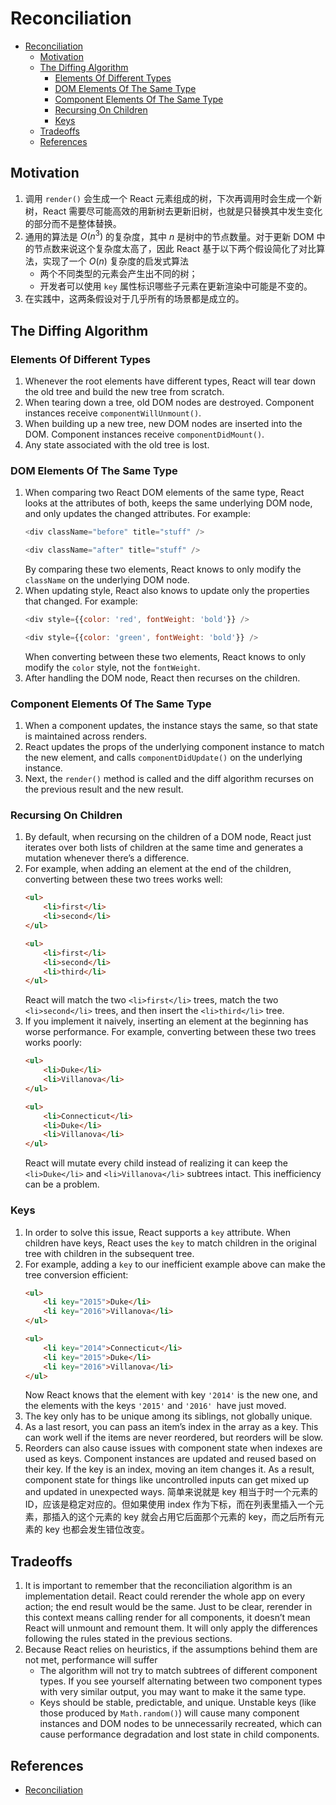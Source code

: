 # Reconciliation


<!-- TOC -->

- [Reconciliation](#reconciliation)
    - [Motivation](#motivation)
    - [The Diffing Algorithm](#the-diffing-algorithm)
        - [Elements Of Different Types](#elements-of-different-types)
        - [DOM Elements Of The Same Type](#dom-elements-of-the-same-type)
        - [Component Elements Of The Same Type](#component-elements-of-the-same-type)
        - [Recursing On Children](#recursing-on-children)
        - [Keys](#keys)
    - [Tradeoffs](#tradeoffs)
    - [References](#references)

<!-- /TOC -->


## Motivation
1. 调用 `render()` 会生成一个 React 元素组成的树，下次再调用时会生成一个新树，React 需要尽可能高效的用新树去更新旧树，也就是只替换其中发生变化的部分而不是整体替换。
2. 通用的算法是 $O(n^3)$ 的复杂度，其中 $n$ 是树中的节点数量。对于更新 DOM 中的节点数来说这个复杂度太高了，因此 React 基于以下两个假设简化了对比算法，实现了一个 $O(n)$ 复杂度的启发式算法 
    * 两个不同类型的元素会产生出不同的树；
    * 开发者可以使用 `key` 属性标识哪些子元素在更新渲染中可能是不变的。
3. 在实践中，这两条假设对于几乎所有的场景都是成立的。


## The Diffing Algorithm
### Elements Of Different Types
1. Whenever the root elements have different types, React will tear down the old tree and build the new tree from scratch.
2. When tearing down a tree, old DOM nodes are destroyed. Component instances receive `componentWillUnmount()`. 
3. When building up a new tree, new DOM nodes are inserted into the DOM. Component instances receive `componentDidMount()`. 
4. Any state associated with the old tree is lost.

### DOM Elements Of The Same Type
1. When comparing two React DOM elements of the same type, React looks at the attributes of both, keeps the same underlying DOM node, and only updates the changed attributes. For example:
    ```js
    <div className="before" title="stuff" />

    <div className="after" title="stuff" />
    ```
    By comparing these two elements, React knows to only modify the `className` on the underlying DOM node.
2. When updating style, React also knows to update only the properties that changed. For example:
    ```js
    <div style={{color: 'red', fontWeight: 'bold'}} />

    <div style={{color: 'green', fontWeight: 'bold'}} />
    ```
    When converting between these two elements, React knows to only modify the `color` style, not the `fontWeight`.
3. After handling the DOM node, React then recurses on the children.

### Component Elements Of The Same Type
1. When a component updates, the instance stays the same, so that state is maintained across renders. 
2. React updates the props of the underlying component instance to match the new element, and calls `componentDidUpdate()` on the underlying instance.
3. Next, the `render()` method is called and the diff algorithm recurses on the previous result and the new result.

### Recursing On Children
1. By default, when recursing on the children of a DOM node, React just iterates over both lists of children at the same time and generates a mutation whenever there’s a difference.
2. For example, when adding an element at the end of the children, converting between these two trees works well:
    ```html
    <ul>
        <li>first</li>
        <li>second</li>
    </ul>

    <ul>
        <li>first</li>
        <li>second</li>
        <li>third</li>
    </ul>
    ```
    React will match the two `<li>first</li>` trees, match the two `<li>second</li>` trees, and then insert the `<li>third</li>` tree.
3. If you implement it naively, inserting an element at the beginning has worse performance. For example, converting between these two trees works poorly:
    ```html
    <ul>
        <li>Duke</li>
        <li>Villanova</li>
    </ul>

    <ul>
        <li>Connecticut</li>
        <li>Duke</li>
        <li>Villanova</li>
    </ul>
    ```
    React will mutate every child instead of realizing it can keep the `<li>Duke</li>` and `<li>Villanova</li>` subtrees intact. This inefficiency can be a problem.

### Keys
1. In order to solve this issue, React supports a `key` attribute. When children have keys, React uses the `key` to match children in the original tree with children in the subsequent tree. 
2. For example, adding a `key` to our inefficient example above can make the tree conversion efficient:
    ```html
    <ul>
        <li key="2015">Duke</li>
        <li key="2016">Villanova</li>
    </ul>

    <ul>
        <li key="2014">Connecticut</li>
        <li key="2015">Duke</li>
        <li key="2016">Villanova</li>
    </ul>
    ```
    Now React knows that the element with key `'2014'` is the new one, and the elements with the keys `'2015'` and `'2016' `have just moved.
3. The key only has to be unique among its siblings, not globally unique.
4. As a last resort, you can pass an item’s index in the array as a key. This can work well if the items are never reordered, but reorders will be slow.
5. Reorders can also cause issues with component state when indexes are used as keys. Component instances are updated and reused based on their key. If the key is an index, moving an item changes it. As a result, component state for things like uncontrolled inputs can get mixed up and updated in unexpected ways. 简单来说就是 key 相当于时一个元素的 ID，应该是稳定对应的。但如果使用 index 作为下标，而在列表里插入一个元素，那插入的这个元素的 key 就会占用它后面那个元素的 key，而之后所有元素的 key 也都会发生错位改变。


## Tradeoffs
1. It is important to remember that the reconciliation algorithm is an implementation detail. React could rerender the whole app on every action; the end result would be the same. Just to be clear, rerender in this context means calling render for all components, it doesn’t mean React will unmount and remount them. It will only apply the differences following the rules stated in the previous sections.
2. Because React relies on heuristics, if the assumptions behind them are not met, performance will suffer
    * The algorithm will not try to match subtrees of different component types. If you see yourself alternating between two component types with very similar output, you may want to make it the same type.
    * Keys should be stable, predictable, and unique. Unstable keys (like those produced by `Math.random()`) will cause many component instances and DOM nodes to be unnecessarily recreated, which can cause performance degradation and lost state in child components.


## References
* [Reconciliation](https://reactjs.org/docs/reconciliation.html)
